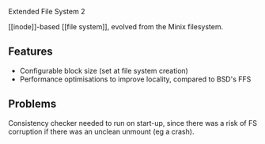 Extended File System 2

[[inode]]-based [[file system]], evolved from the Minix filesystem.

## Features
- Configurable block size (set at file system creation)
- Performance optimisations to improve locality, compared to BSD's FFS

## Problems
Consistency checker needed to run on start-up, since there was a risk of FS corruption if there was an unclean unmount (eg a crash).
